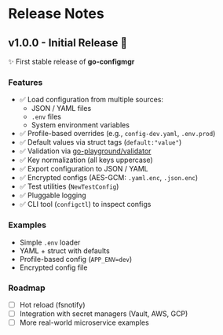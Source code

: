 # Release Notes

## v1.0.0 - Initial Release 🎉

✨ First stable release of **go-configmgr**

### Features
- ✅ Load configuration from multiple sources:
    - JSON / YAML files
    - `.env` files
    - System environment variables
- ✅ Profile-based overrides (e.g., `config-dev.yaml`, `.env.prod`)
- ✅ Default values via struct tags (`default:"value"`)
- ✅ Validation via [go-playground/validator](https://github.com/go-playground/validator)
- ✅ Key normalization (all keys uppercase)
- ✅ Export configuration to JSON / YAML
- ✅ Encrypted configs (AES-GCM: `.yaml.enc`, `.json.enc`)
- ✅ Test utilities (`NewTestConfig`)
- ✅ Pluggable logging
- ✅ CLI tool (`configctl`) to inspect configs

### Examples
- Simple `.env` loader
- YAML + struct with defaults
- Profile-based config (`APP_ENV=dev`)
- Encrypted config file

### Roadmap
- [ ] Hot reload (fsnotify)
- [ ] Integration with secret managers (Vault, AWS, GCP)
- [ ] More real-world microservice examples
